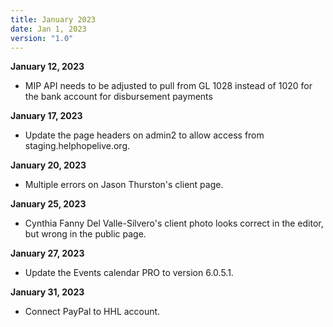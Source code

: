 ```yaml
---
title: January 2023
date: Jan 1, 2023
version: "1.0"
---
```


**January 12, 2023**
- MIP API needs to be adjusted to pull from GL 1028 instead of 1020 for the bank account for disbursement payments

**January 17, 2023**
- Update the page headers on admin2 to allow access from staging.helphopelive.org. 

**January 20, 2023**
- Multiple errors on Jason Thurston's client page.

**January 25, 2023**
- Cynthia Fanny Del Valle-Silvero's client photo looks correct in the editor, but wrong in the public page.

**January 27, 2023**
- Update the Events calendar PRO to version 6.0.5.1.

**January 31, 2023**
- Connect PayPal to HHL account.